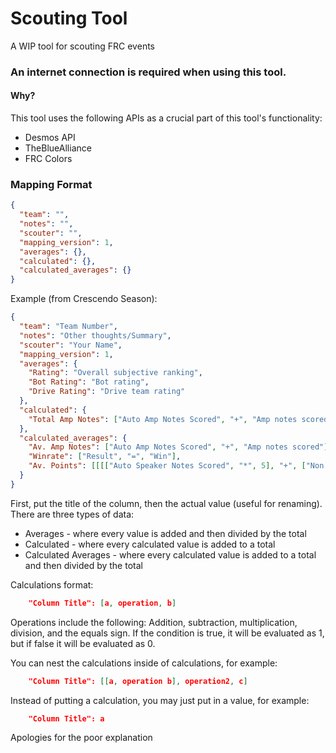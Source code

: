 # Scouting Tool
 A WIP tool for scouting FRC events

### An internet connection is required when using this tool.
#### Why?
This tool uses the following APIs as a crucial part of this tool's functionality:
 - Desmos API
 - TheBlueAlliance
 - FRC Colors


### Mapping Format
```json
{
  "team": "",
  "notes": "",
  "scouter": "",
  "mapping_version": 1,
  "averages": {},
  "calculated": {},
  "calculated_averages": {}
}
```
Example (from Crescendo Season):
```json
{
  "team": "Team Number",
  "notes": "Other thoughts/Summary",
  "scouter": "Your Name",
  "mapping_version": 1,
  "averages": {
    "Rating": "Overall subjective ranking",
    "Bot Rating": "Bot rating",
    "Drive Rating": "Drive team rating"
  },
  "calculated": {
    "Total Amp Notes": ["Auto Amp Notes Scored", "+", "Amp notes scored"]
  },
  "calculated_averages": {
    "Av. Amp Notes": ["Auto Amp Notes Scored", "+", "Amp notes scored"],
    "Winrate": ["Result", "=", "Win"],
    "Av. Points": [[[["Auto Speaker Notes Scored", "*", 5], "+", ["Non amplified speaker notes scored", "*", 2]], "+", [["Auto Amp Notes Scored", "*", 2], "+", "Amp notes scored"]], "+", ["Amplified speaker notes scored", "*", 5]]
  }
}
```
First, put the title of the column, then the actual value (useful for renaming). 
There are three types of data:
- Averages - where every value is added and then divided by the total
- Calculated - where every calculated value is added to a total
- Calculated Averages - where every calculated value is added to a total and then divided by the total

Calculations format:
```json
    "Column Title": [a, operation, b]
```
Operations include the following:
Addition, subtraction, multiplication, division, and the equals sign. If the condition is true, it will be evaluated as 1, but if false it will be evaluated as 0.

You can nest the calculations inside of calculations, for example:
```json
    "Column Title": [[a, operation b], operation2, c]
```

Instead of putting a calculation, you may just put in a value, for example:
```json
    "Column Title": a
```

Apologies for the poor explanation